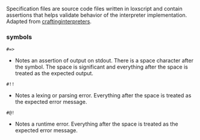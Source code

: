 Specification files are source code files written in loxscript and contain
assertions that helps validate behavior of the interpreter implementation.
Adapted from [craftinginterpreters][ci-tests].

[ci-tests]: https://github.com/munificent/craftinginterpreters/

### symbols

`#=> `
* Notes an assertion of output on stdout. There is a space character after the
  symbol. The space is significant and everything after the space is treated as
  the expected output.

`#!! `
* Notes a lexing or parsing error. Everything after the space is treated as the
  expected error message.

`#@! `
* Notes a runtime error. Everything after the space is treated as the expected
  error message.

